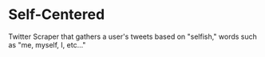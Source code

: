 # Self-Centered
Twitter Scraper that gathers a user's tweets based on "selfish," words such as "me, myself, I, etc..."
